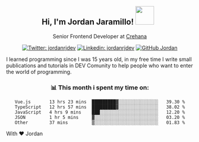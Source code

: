 <div align="center">
<h2 style="margin-right:10px;">Hi, I'm Jordan Jaramillo! <img src="https://media.giphy.com/media/Wj7lNjMNDxSmc/source.gif" width="50" > </h2>

<p>Senior Frontend Developer at <a href="https://www.crehana.com/">Crehana</a></p>

[![Twitter: jordanrjdev](https://img.shields.io/twitter/follow/jordanrjdev?style=social)](https://twitter.com/jordanrjdev)
[![Linkedin: jordanrjdev](https://img.shields.io/badge/-jordanrjdev-blue?style=flat-square&logo=Linkedin&logoColor=white&link=https://www.linkedin.com/in/jordanrjdev/)](https://www.linkedin.com/in/jordanrjdev/)
[![GitHub Jordan](https://img.shields.io/github/followers/jnadroj?label=follow&style=social)](https://github.com/jnadroj)

</div>
I learned programming since I was 15 years old, in my free time I write small publications and tutorials in DEV Comunity to help people who want to enter the world of programming.

<div align="center">

### 📊 **This month i spent my time on:**

<!--START_SECTION:waka-->

```text
Vue.js       13 hrs 23 mins  █████████▓░░░░░░░░░░░░░░░   39.30 %
TypeScript   12 hrs 57 mins  █████████▓░░░░░░░░░░░░░░░   38.02 %
JavaScript   4 hrs 9 mins    ███░░░░░░░░░░░░░░░░░░░░░░   12.20 %
JSON         1 hr 5 mins     ▓░░░░░░░░░░░░░░░░░░░░░░░░   03.20 %
Other        37 mins         ▒░░░░░░░░░░░░░░░░░░░░░░░░   01.83 %
```

<!--END_SECTION:waka-->

</div>

With ❤️ Jordan

